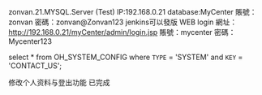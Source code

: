 
zonvan.21.MYSQL.Server (Test)
IP:192.168.0.21
database:MyCenter
賬號：zonvan
密碼：zonvan@Zonvan123
jenkins可以發版
WEB login
網址：http://192.168.0.21/myCenter/admin/login.jsp
賬號：mycenter
密碼：Mycenter123






select * from OH_SYSTEM_CONFIG where `TYPE` = 'SYSTEM' and `KEY` = 'CONTACT_US';





修改个人资料与登出功能
已完成








